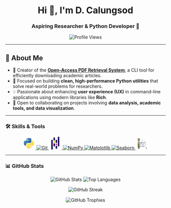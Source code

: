 <h1 align="center">Hi 👋, I'm D. Calungsod</h1>
<h3 align="center">Aspiring Researcher & Python Developer 🐍</h3>

<p align="center">
  <img src="https://komarev.com/ghpvc/?username=zosick&label=Profile%20Views&color=0e75b6&style=flat-square" alt="Profile Views" />
</p>

---

## 🌟 About Me

- 🔭 Creator of the **[Open-Access PDF Retrieval System](https://github.com/Zosick/PDF-Retriever-project)**, a CLI tool for efficiently downloading academic articles.
- 🌱 Focused on building **clean, high-performance Python utilities** that solve real-world problems for researchers.
- 💡 Passionate about enhancing **user experience (UX)** in command-line applications using modern libraries like **Rich**.
- 🤝 Open to collaborating on projects involving **data analysis, academic tools, and data visualization**.

---

### 🛠️ Skills & Tools

<p align="center">
    <a href="https://www.python.org" target="_blank" rel="noreferrer">
        <img src="https://raw.githubusercontent.com/devicons/devicon/master/icons/python/python-original.svg" alt="Python" title="Python" width="40" height="40"/>
    </a>
    <a href="https://git-scm.com/" target="_blank" rel="noreferrer">
        <img src="https://www.vectorlogo.zone/logos/git-scm/git-scm-icon.svg" alt="Git" title="Git" width="40" height="40"/>
    </a>
    <a href="https://pandas.pydata.org/" target="_blank" rel="noreferrer">
        <img src="https://raw.githubusercontent.com/devicons/devicon/2ae2a900d2f041da66e950e4d48052658d850630/icons/pandas/pandas-original.svg" alt="Pandas" title="Pandas" width="40" height="40"/>
    </a>
    <a href="https://numpy.org/" target="_blank" rel="noreferrer">
        <img src="https://upload.wikimedia.org/wikipedia/commons/1/1a/NumPy_logo.svg" alt="NumPy" title="NumPy" width="40" height="40"/>
    </a>
    <a href="https://matplotlib.org/" target="_blank" rel="noreferrer">
        <img src="https://upload.wikimedia.org/wikipedia/commons/8/84/Matplotlib_logo.svg" alt="Matplotlib" title="Matplotlib" width="40" height="40"/>
    </a>
    <a href="https://seaborn.pydata.org/" target="_blank" rel="noreferrer">
        <img src="https://seaborn.pydata.org/_images/logo-mark-lightbg.svg" alt="Seaborn" title="Seaborn" width="40" height="40"/>
    </a>
    <a href="https://github.com/Textualize/rich" target="_blank" rel="noreferrer">
        <img src="https://raw.githubusercontent.com/textualize/rich/master/imgs/logo.svg" alt="Rich CLI" title="Rich CLI" width="40" height="40"/>
    </a>
</p>

---

### 📊 GitHub Stats

<p align="center">
  <img align="center" src="https://github-readme-stats.vercel.app/api?username=zosick&show_icons=true&locale=en&theme=dark" alt="GitHub Stats" />
  <img align="center" src="https://github-readme-stats.vercel.app/api/top-langs?username=zosick&show_icons=true&locale=en&layout=compact&theme=dark" alt="Top Languages" />
</p>

<p align="center">
  <img align="center" src="https://github-readme-streak-stats.herokuapp.com/?user=zosick&theme=dark" alt="GitHub Streak" />
</p>

<p align="center">
  <img align="center" src="https://github-profile-trophy.vercel.app/?username=zosick&theme=onedark&column=7" alt="GitHub Trophies" />
</p>
